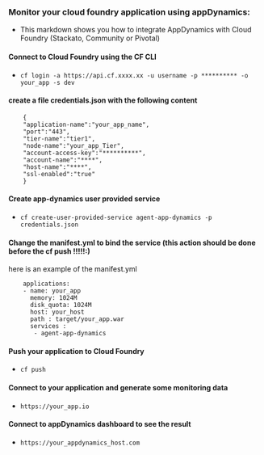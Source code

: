 ### Monitor your cloud foundry application using appDynamics:

- This markdown shows you how to integrate AppDynamics with Cloud Foundry (Stackato, Community or Pivotal)

#### Connect to Cloud Foundry using the CF CLI

- `cf login -a https://api.cf.xxxx.xx -u username -p ********** -o your_app -s dev`

#### create a file credentials.json with the following content

        {  
        "application-name":"your_app_name",
        "port":"443",
        "tier-name":"tier1",
        "node-name":"your_app_Tier",
        "account-access-key":"**********",
        "account-name":"****",
        "host-name":"****",
        "ssl-enabled":"true"
        }
        
#### Create app-dynamics user provided service

- `cf create-user-provided-service agent-app-dynamics -p credentials.json`

#### Change the manifest.yml to bind the service (this action should be done before the cf push !!!!!:)

here is an example of the manifest.yml

        applications:
        - name: your_app
          memory: 1024M
          disk_quota: 1024M
          host: your_host
          path : target/your_app.war
          services :
           - agent-app-dynamics

#### Push your application to Cloud Foundry

- `cf push`

#### Connect to your application and generate some monitoring data

- `https://your_app.io`

#### Connect to appDynamics dashboard to see the result

- `https://your_appdynamics_host.com`


